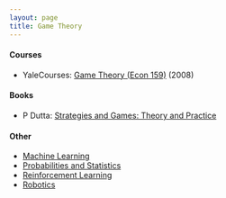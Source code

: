 ```yaml
---
layout: page
title: Game Theory
---
```

#### Courses
* YaleCourses: [Game Theory (Econ 159)](https://www.youtube.com/watch?v=nM3rTU927io) (2008)


#### Books
* P Dutta: [Strategies and Games: Theory and Practice](https://www.amazon.com/Strategies-Games-Practice-Prajit-Dutta/dp/0262041693)

#### Other
* [Machine Learning](machine_learning.md)
* [Probabilities and Statistics](probabilities_and_statistics.md)
* [Reinforcement Learning](reinforcement_learning.md)
* [Robotics](robotics.md)
